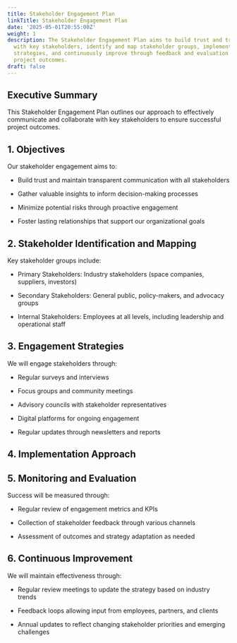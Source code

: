```yaml
---
title: Stakeholder Engagement Plan
linkTitle: Stakeholder Engagement Plan
date: '2025-05-01T20:55:00Z'
weight: 1
description: The Stakeholder Engagement Plan aims to build trust and transparent communication
  with key stakeholders, identify and map stakeholder groups, implement diverse engagement
  strategies, and continuously improve through feedback and evaluation to ensure successful
  project outcomes.
draft: false
---
```



<!-- Unsupported block type: table_of_contents -->

## Executive Summary

This Stakeholder Engagement Plan outlines our approach to effectively communicate and collaborate with key stakeholders to ensure successful project outcomes.

## 1. Objectives

Our stakeholder engagement aims to:

- Build trust and maintain transparent communication with all stakeholders

- Gather valuable insights to inform decision-making processes

- Minimize potential risks through proactive engagement

- Foster lasting relationships that support our organizational goals

## 2. Stakeholder Identification and Mapping

Key stakeholder groups include:

- Primary Stakeholders: Industry stakeholders (space companies, suppliers, investors)

- Secondary Stakeholders: General public, policy-makers, and advocacy groups

- Internal Stakeholders: Employees at all levels, including leadership and operational staff

## 3. Engagement Strategies

We will engage stakeholders through:

- Regular surveys and interviews

- Focus groups and community meetings

- Advisory councils with stakeholder representatives

- Digital platforms for ongoing engagement

- Regular updates through newsletters and reports

## 4. Implementation Approach

<!-- Unsupported block type: toggle -->

<!-- Unsupported block type: toggle -->

<!-- Unsupported block type: toggle -->

## 5. Monitoring and Evaluation

Success will be measured through:

- Regular review of engagement metrics and KPIs

- Collection of stakeholder feedback through various channels

- Assessment of outcomes and strategy adaptation as needed

## 6. Continuous Improvement

We will maintain effectiveness through:

- Regular review meetings to update the strategy based on industry trends

- Feedback loops allowing input from employees, partners, and clients

- Annual updates to reflect changing stakeholder priorities and emerging challenges

<!-- Unsupported block type: callout -->